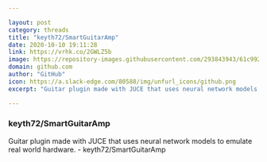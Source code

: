 ```yaml
---

layout: post
category: threads
title: "keyth72/SmartGuitarAmp"
date: 2020-10-10 19:11:28
link: https://vrhk.co/2GWLZ5b
image: https://repository-images.githubusercontent.com/293843943/61c99280-f1bb-11ea-822a-9d5bc04810a8
domain: github.com
author: "GitHub"
icon: https://a.slack-edge.com/80588/img/unfurl_icons/github.png
excerpt: "Guitar plugin made with JUCE that uses neural network models to emulate real world hardware. - keyth72/SmartGuitarAmp"

---
```


### keyth72/SmartGuitarAmp

Guitar plugin made with JUCE that uses neural network models to emulate real world hardware. - keyth72/SmartGuitarAmp